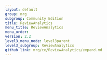 ```yaml
---
layout: default
group: mrg
subgroup: Community Edition
title: ReviewAnalytics
menu_title: ReviewAnalytics
menu_order:
version: 2.2
level3_menu_node: level3parent
level3_subgroup: ReviewAnalytics
github_link: mrg/ce/ReviewAnalytics/expand.md
---
```

